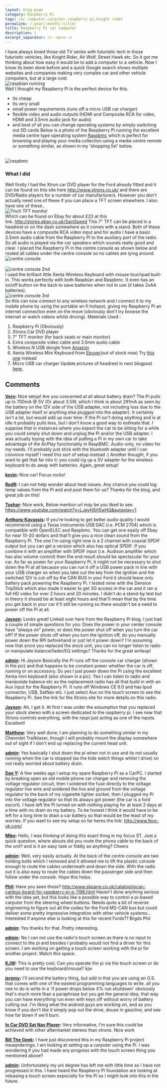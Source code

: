 ```yaml
---
layout: blog-page
category: Raspberry Pi
tags: car computer,carputer,raspberry pi,knight rider
permalink: /:year/:month/:title/
title: Raspberry Pi car computer
description: |
excerpt_separator: <!--more-->
---
```


I have always loved those old TV series with futuristic tech in those futuristic vehicles, like Knight Rider, Air Wolf, Street Hawk etc. So it got me thinking about how easy it would be to add a computer to a vehicle. Now I know its been done before and a quick Google search shows multiple websites and companies making very complex car and other vehicle computers, but at a large cost. <!--more--><br><img class="img-responsive center-block" src="/wp-content/uploads/2013/05/2013-05-01-18.52.37-1024x768.jpg" alt="raspbian running"><br>Well I thought my Raspberry Pi is the perfect device for this. 

  * Its cheap
  * its very small
  * small power requirements (runs off a micro USB car charger)
  * flexible video and audio outputs (HDMI and Composite RCA for video, HDMI and 3.5mm audio jack for audio)
  * and best of all you can change operating systems by simply switching out SD cards
Below is a photo of the Raspberry Pi running the excellent media centre type operating system [Raspbmc](http://www.raspbmc.com/) which is perfect for browsing and playing your media collection using a media centre remote or something similar, as shown in my 'shopping list' below.

<br><img class="img-responsive center-block" src="/wp-content/uploads/2013/05/2013-05-02-18.05.22-768x1024.jpg" alt="raspbmc"><br>

### What I did

Well firstly I had the Xtron car DVD player for the Ford already fitted and it can be found on this site here <http://www.xtrons.co.uk/> and there are DVD/Radio players for a number of car manufacturers. However you don't actually need one of these if you can place a TFT screen elsewhere. I also have one of these.. 
<br><img class="img-responsive center-block" src="/wp-content/uploads/2013/05/2013-05-02-11.21.04-300x225.jpg" alt="7inch TFT monitor"><br>
Which can be found on Ebay for about £23 at this link. <http://stores.ebay.co.uk/SainSpeed> This 7" TFT can be placed in a headrest or on the dash somewhere as it comes with a stand. Both of these devices have a composite RCA video input and for audio I have a basic 3.5mm audio cable from the Raspberry Pi to the auxiliary port of the radio. So all audio is played via the car speakers which sounds really good and clear. I placed the Raspberry Pi in the centre console as shown below and routed all cables under the centre console so no cables are lying around.
<br><img class="img-responsive center-block" src="/wp-content/uploads/2013/05/console1-300x250.jpg" alt="centre console"><br>
<br><img class="img-responsive center-block" src="/wp-content/uploads/2013/05/console3-225x300.jpg" alt="centre console 2nd"><br>
I used the brilliant little Xenta Wireless Keyboard with mouse touchpad built-in. This works perfectly with both Raspbian and Raspbmc. It even has an on/off button on the back to save batteries when not in use (it takes 2xAA batteries).
<br><img class="img-responsive center-block" src="/wp-content/uploads/2013/05/console2-209x300.jpg" alt="centre console 3rd"><br>
So this can now connect to any wireless network and I connect it to my mobile phone by using the portable wi-fi hotspot, giving my Raspberry Pi an internet connection even on the move (obviously don't try browse the internet or watch videos whilst driving). Materials Used : 

  1. Raspberry Pi (Obviously)
  2. Xtrons Car DVD player
  3. 7" TFT monitor (for back seats or main monitor)
  4. Extra composite video cable and 3.5mm audio cable
  5. Wireless N USB dongle from [Amazon](http://www.amazon.co.uk/gp/product/B008FZO1A2/ref=as_li_tf_tl?ie=UTF8&camp=1634&creative=6738&creativeASIN=B008FZO1A2&linkCode=as2&tag=flait-21)
  6. Xenta Wireless Mini Keyboard from [Ebuyer](http://www.ebuyer.com/250233-xenta-wireless-mini-keyboard-with-touchpad-and-multimedia-keys-usb-pkb-1720)(out of stock now) Try [this one](http://www.amazon.co.uk/gp/product/B004GAGM1Q/ref=as_li_tf_tl?ie=UTF8&camp=1634&creative=6738&creativeASIN=B004GAGM1Q&linkCode=as2&tag=flait-21) instead
  7. Micro USB car charger
Update pictures of headrest in next blogpost [here ](/2013/05/raspberry-pi-car-computer-update/)

## Comments

**[Vern](#704 "2013-05-26 19:08:08"):** Nice setup! Are you concerned at all about battery drain? The Pi pulls up to 700mA @ 5V (Or about 3.5W, which I think is about 291mA as seen by the battery on the 12V side of the USB adapter, not including loss due to the USB adapter itself or anything else plugged into the adapter). It certainly isn't a lot, but would add up over time. If the Pi isn't doing anything and is at idle it probably pulls less, but I don't know a good way to estimate that. I suppose that in instances where you expect the car to be sitting for a while you could simply shut down and unplug the Pi and/or the USB adapter. I was actually toying with the idea of putting a Pi in my own car to take advantage of the AirPlay functionality in RaspBMC. Audio-only, no video for my needs. I'll probably just stick with the bluetooth adapter until I can convince myself I need this sort of setup instead :) Another thought, if you want to get that far into it: you could rig up a 3V adapter for the wireless keyboard to do away with batteries. Again, great setup!

**[kevin](#693 "2013-05-26 01:56:23"):** Nice car! Focus rocks!

**[RedR](#680 "2013-05-24 13:13:20"):** I can not help wonder about heat issues. Any chance you could log temp values from the Pi and and post them for us? Thanks for the blog, and great job on this!

**[Tushar](#677 "2013-05-24 08:52:09"):** Nice work, Below mention url may be you liked to see. https://www.youtube.com/watch?v=LJevH5H5wHQ&autoplay=1

**[Anthony Kavassis](#676 "2013-05-24 08:51:36"):** If you're looking to get better audio quality I would recommend using a Texas instruments USB DAC (i.e. PCM 2704) which is compatible with OpenELEC and Raspbmc. You can get one easily off Ebay for near 15-20 dollars and that'll give you a nice clean sound from the Raspberry Pi. The one I'm using right now is a 2 channel with coaxial SPDIF output but you can get a version which also has optical SPDIF. If you combine it with an amplifier with SPDIF input (i.e. Audison amplifier which has also volume control) then the end result should be spectacular for your car. As far as power for your Raspberry Pi, it might not be necessary to shut down the Pi at all because you can run it off a USB power pack in line with your USB charger so when you take out the key from the ignition and the switched 12V is cut-off by the CAN BUS in your Ford it should leave only battery pack powering the Raspberry Pi. I tested mine with the Dension TripStick which also made it easier to get 3G access in the car and it ran a full HD video for over 2 hours and 20 minutes. I didn't do a stand-by test but in theory it should be at least eight hours and that'll mean that by the time you get back in your car it'll still be running so there wouldn't be a need to power off the Pi at all.

**[Jayson](#665 "2013-05-23 20:13:35"):** Looks great! Linked over here from the Raspberry Pi blog. I just had a couple of simple questions for you: Does the power in your center console have "always on" power, or does the power shut off when you turn the car off? If the power shuts off when you turn the ignition off, do you manually power down the RPi beforehand or just let it power down? I'm assuming now that since you replaced the stock unit, you can no longer listen to radio or manipulate balance/fader/EQ settings? Thanks for the great writeup!

**[admin](#666 "2013-05-23 20:38:35"):** Hi Jayson Basically the Pi runs off the console car charger (shown in the pic) and that happens to be constant power whether the car is off, running or on accessory. So yes I just power down the Pi using the excellent Xenta mini keyboard (also shown in a pic). Yes I can listen to radio and manipulate balance etc as the replacement radio has all that build in with an Aux input for the Raspberry Pi. It runs off Windows CE 6.0 and has Ipod connector, USB, SatNav etc. I just select Aux on the touch screen to see the Raspberry Pi. See the link for the Xtrons site for more details on this radio.

**[Jayson](#668 "2013-05-23 21:18:30"):** Ah, I get it. At first I was under the assumption that you replaced your stock stereo with a screen dedicated to the raspberry pi. I see now that Xtrons controls everything, with the raspi just acting as one of the inputs. Excellent!

**[Matthew](#723 "2013-05-27 23:00:16"):** Very well done; I am planning to do something similar in my Chevrolet Trailblazer, though I will probably mount the display somewhere out of sight if I don't end up replacing the current head unit.

**[admin](#733 "2013-05-28 08:59:16"):** Yes basically I shut down the pi when not in use and its not usually running when the car is stopped (as the kids watch things whilst I drive) so not really worried about battery drain.

**[Dan Y](#1427 "2013-07-18 21:59:59"):** A few weeks ago I setup my spare Raspberry Pi as a CarPC. I started by breaking open an old mobile phone car charger and removing the voltage regulator circuit, then I soldered the fuse directly to the voltage regulator live wire and soldered the live and ground from the voltage regulator to the back of my cigarette lighter socket, then I plugged my Pi into the voltage regulator so that its always got power (the car is a ford escort). I have left the Pi turned on with nothing playing for at least 2 days at a time with no drain on my battery. To be honest I think it would have to be left for a long time to drain a car battery so that would be the least of my worries. If you want to see my setup so far heres the link: http://www.feoc-uk.com/

**[Mike](#819 "2013-06-01 01:00:42"):** Hello, I was thinking of doing this exact thing in my focus ST. Just a quick question, where abouts did you route the phono cable to the back of the unit? and is it an easy task or fiddly as anything? Cheers

**[admin](#824 "2013-06-01 08:58:38"):** Well, very easily actually. At the back of the centre console are two holding bolts which I removed and it allowed me to lift the plastic console enough to route the cables underneath and down the side. With the radio out it is also easy to route the cables down the passenger side and then follow under the console. Hope this helps.

**[Phil](#866 "2013-06-03 21:16:57"):** Have you seen these? http://www.skpang.co.uk/catalog/pican-canbus-board-for-raspberry-pi-p-1196.html Haven't done anything serious with the idea yet, but this looks like a possible way to control a pi-based carputer from the steering wheel buttons. Needs quite a bit of reverse engineering to figure out all the codes for the Ford MS-CAN bus but could deliver some pretty impressive integration with other vehicle systems... Interested if anyone else is looking at this for recent Fords?? Brgds Phil

**[admin](#867 "2013-06-03 22:03:26"):** Yes thanks for that. Pretty interesting.

**[admin](#1136 "2013-06-18 21:53:21"):** No I can not use the radio's touch screen as there is no input to connect to the pi and besides I probably would not find a driver for this screen. I am working on getting a touch screen working with the pi for another project. Watch this space..

**[KJW](#1066 "2013-06-14 03:22:48"):** This is pretty cool. Can you operate the pi via the touch screen or do you need to use the keyboard/mouse? kjw

**[jeremy](#1063 "2013-06-14 01:59:01"):** I'll second the battery thing, but add in that you are using an O.S. that comes with one of the easiest programming languages to write. all you nee to do is write in a 'if power drops below X% run shutdown' obviously that's much more than a paraphrase but you get the general idea, that way you can have everything run even with keys off without worry of battery cutting out. I'm liking what the android guys are working on, and as you know if you don't like it simply pop out the drive, douse in gasoline, and see how far down if we'll burn.

**[In Car DVD Sat Nav Player](#2269 "2013-10-31 15:11:40"):** Very informative, I'm sure this could be achieved with other aftermarket stereos than xtrons. Nice work

**[Bill The Geek](#3238 "2014-05-14 04:43:25"):** I have just discovered this in my Raspberry Pi project meaqnderings. I am looking at setting up a carputer using the Pi. I was wondering if you had made any progress with the touch screen thing you mentioned above?

**[admin](#3239 "2014-05-14 09:55:48"):** Unfortunately my uni degree has left me with little time so I have not progressed in this. I have heard the Raspberry Pi foundation are looking at releasing a touch screen especially for the Pi so I might look into this in the future.

